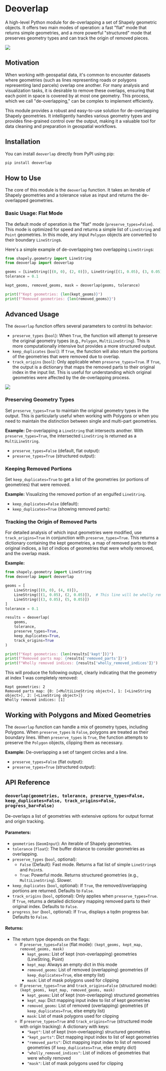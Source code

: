 # Deoverlap

A high-level Python module for de-overlapping a set of Shapely geometric objects. It offers two main modes of operation: a fast "flat" mode that returns simple geometries, and a more powerful "structured" mode that preserves geometry types and can track the origin of removed pieces.

![](test_outputs/test_tangent_circles_and_line_s_F_k_T.png)
## Motivation

When working with geospatial data, it's common to encounter datasets where geometries (such as lines representing roads or polygons representing land parcels) overlap one another. For many analysis and visualization tasks, it is desirable to remove these overlaps, ensuring that each point in space is covered by at most one geometry. This process, which we call "de-overlapping," can be complex to implement efficiently.

This module provides a robust and easy-to-use solution for de-overlapping Shapely geometries. It intelligently handles various geometry types and provides fine-grained control over the output, making it a valuable tool for data cleaning and preparation in geospatial workflows.

## Installation

You can install `deoverlap` directly from PyPI using pip:

```bash
pip install deoverlap
```

## How to Use

The core of this module is the `deoverlap` function. It takes an iterable of Shapely geometries and a tolerance value as input and returns the de-overlapped geometries.

### Basic Usage: Flat Mode

The default mode of operation is the "flat" mode (`preserve_types=False`). This mode is optimized for speed and returns a simple list of `LineString` and `Point` geometries. In this mode, any input `Polygon` objects are converted to their boundary `LineString`s.

Here's a simple example of de-overlapping two overlapping `LineString`s:

```python
from shapely.geometry import LineString
from deoverlap import deoverlap

geoms = [LineString([(0, 0), (2, 0)]), LineString([(1, 0.05), (3, 0.05)])]
tolerance = 0.1

kept_geoms, removed_geoms, mask = deoverlap(geoms, tolerance)

print(f"Kept geometries: {len(kept_geoms)}")
print(f"Removed geometries: {len(removed_geoms)}")
```

## Advanced Usage

The `deoverlap` function offers several parameters to control its behavior:

- `preserve_types` (`bool`): When `True`, the function will attempt to preserve the original geometry types (e.g., `Polygon`, `MultiLineString`). This is more computationally intensive but provides a more structured output.
- `keep_duplicates` (`bool`): If `True`, the function will also return the portions of the geometries that were removed due to overlap.
- `track_origins` (`bool`): Only applicable when `preserve_types=True`. If `True`, the output is a dictionary that maps the removed parts to their original index in the input list. This is useful for understanding which original geometries were affected by the de-overlapping process.

![](test_outputs/test_tangent_circles_and_line_s_T_k_T.png)
### Preserving Geometry Types

Set `preserve_types=True` to maintain the original geometry types in the output. This is particularly useful when working with Polygons or when you need to maintain the distinction between single and multi-part geometries.

**Example:** De-overlapping a `LineString` that intersects another. With `preserve_types=True`, the intersected `LineString` is returned as a `MultiLineString`.

- `preserve_types=False` (default, flat output):
- `preserve_types=True` (structured output):

### Keeping Removed Portions

Set `keep_duplicates=True` to get a list of the geometries (or portions of geometries) that were removed.

**Example:** Visualizing the removed portion of an engulfed `LineString`.

- `keep_duplicates=False` (default):
- `keep_duplicates=True` (showing removed parts):

### Tracking the Origin of Removed Parts

For detailed analysis of which input geometries were modified, use `track_origins=True` in conjunction with `preserve_types=True`. This returns a dictionary containing the kept geometries, a map of removed parts to their original indices, a list of indices of geometries that were wholly removed, and the overlap mask.

**Example:**

```python
from shapely.geometry import LineString
from deoverlap import deoverlap

geoms = [
    LineString([(0, 0), (4, 0)]),
    LineString([(1, 0.05), (2, 0.05)]),  # This line will be wholly removed
    LineString([(3, 0.05), (5, 0.05)])
]
tolerance = 0.1

results = deoverlap(
    geoms,
    tolerance,
    preserve_types=True,
    keep_duplicates=True,
    track_origins=True
)

print(f"Kept geometries: {len(results['kept'])}")
print(f"Removed parts map: {results['removed_parts']}")
print(f"Wholly removed indices: {results['wholly_removed_indices']}")
```

This will produce the following output, clearly indicating that the geometry at index 1 was completely removed:

```
Kept geometries: 2
Removed parts map: {0: [<MultiLineString object>], 1: [<LineString object>], 2: [<LineString object>]}
Wholly removed indices: [1]
```

## Working with Polygons and Mixed Geometries

The `deoverlap` function can handle a mix of geometry types, including Polygons. When `preserve_types` is `False`, polygons are treated as their boundary lines. When `preserve_types` is `True`, the function attempts to preserve the `Polygon` objects, clipping them as necessary.

**Example:** De-overlapping a set of tangent circles and a line.

- `preserve_types=False` (flat output):
- `preserve_types=True` (structured output):

## API Reference

### `deoverlap(geometries, tolerance, preserve_types=False, keep_duplicates=False, track_origins=False, progress_bar=False)`

De-overlaps a list of geometries with extensive options for output format and origin tracking.

#### Parameters:

- `geometries` (`GeomInput`): An iterable of Shapely geometries.
- `tolerance` (`float`): The buffer distance to consider geometries as overlapping.
- `preserve_types` (`bool`, optional):
  - `False` (Default): Fast mode. Returns a flat list of simple `LineString`s and `Point`s.
  - `True`: Powerful mode. Returns structured geometries (e.g., `MultiLineString`). Slower.
- `keep_duplicates` (`bool`, optional): If `True`, the removed/overlapping portions are returned. Defaults to `False`.
- `track_origins` (`bool`, optional): Only applies when `preserve_types=True`. If `True`, returns a detailed dictionary mapping removed parts to their original index. Defaults to `False`.
- `progress_bar` (`bool`, optional): If `True`, displays a tqdm progress bar. Defaults to `False`.

#### Returns:

- The return type depends on the flags:
  - If `preserve_types=False` (flat mode):
    `(kept_geoms, kept_map, removed_geoms, mask)`
    - `kept_geoms`: List of kept (non-overlapping) geometries (LineString, Point)
    - `kept_map`: Always an empty dict in this mode
    - `removed_geoms`: List of removed (overlapping) geometries (if `keep_duplicates=True`, else empty list)
    - `mask`: List of mask polygons used for clipping
  - If `preserve_types=True` and `track_origins=False` (structured mode):
    `(kept_geoms, kept_map, removed_geoms, mask)`
    - `kept_geoms`: List of kept (non-overlapping) structured geometries
    - `kept_map`: Dict mapping input index to list of kept geometries
    - `removed_geoms`: List of removed (overlapping) geometries (if `keep_duplicates=True`, else empty list)
    - `mask`: List of mask polygons used for clipping
  - If `preserve_types=True` and `track_origins=True` (structured mode with origin tracking):
    A dictionary with keys:
    - `"kept"`: List of kept (non-overlapping) structured geometries
    - `"kept_parts"`: Dict mapping input index to list of kept geometries
    - `"removed_parts"`: Dict mapping input index to list of removed geometries (if `keep_duplicates=True`, else empty dict)
    - `"wholly_removed_indices"`: List of indices of geometries that were wholly removed
    - `"mask"`: List of mask polygons used for clipping

